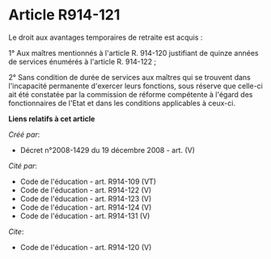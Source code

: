 # Article R914-121

Le droit aux avantages temporaires de retraite est acquis : 

1° Aux maîtres mentionnés à l'article R. 914-120 justifiant de quinze années de services énumérés à l'article R. 914-122 ; 

2° Sans condition de durée de services aux maîtres qui se trouvent dans l'incapacité permanente d'exercer leurs fonctions,
sous réserve que celle-ci ait été constatée par la commission de réforme compétente à l'égard des fonctionnaires de l'Etat et
dans les conditions applicables à ceux-ci.

**Liens relatifs à cet article**

_Créé par_:

  - Décret n°2008-1429 du 19 décembre 2008 - art. (V)

_Cité par_:

  - Code de l'éducation - art. R914-109 (VT)
  - Code de l'éducation - art. R914-122 (V)
  - Code de l'éducation - art. R914-123 (V)
  - Code de l'éducation - art. R914-124 (V)
  - Code de l'éducation - art. R914-131 (V)

_Cite_:

  - Code de l'éducation - art. R914-120 (V)
